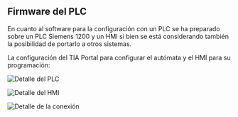 ## Firmware del PLC

En cuanto al software para la configuración con un PLC se ha preparado sobre un PLC Siemens 1200 y un HMI si bien se está considerando también la posibilidad de portarlo a otros sistemas.

La configuración del TIA Portal para configurar el autómata y el HMI para su programación:

![Detalle del PLC](https://gitlab.com/reespirator/reespirator-doc/-/raw/master/images/Reespirator2020-PLC.jpg "Detalle del PLC")

![Detalle del HMI](https://gitlab.com/reespirator/reespirator-doc/-/raw/master/images/Reespirator2020-HMI.jpg "Detalle del PLC")

![Detalle de la conexión](https://gitlab.com/reespirator/reespirator-doc/-/raw/master/images/Reespirator2020-connect.jpg "Detalle de las conexiones entre el autómata y el HMI")
